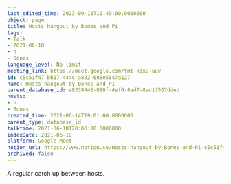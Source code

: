 ```yaml
---
last_edited_time: 2023-09-18T10:49:00.0000000
object: page
title: Hosts hangout by Bones and Pi
tags:
- Talk
- 2021-06-18
- π
- Bones
language_level: No limit
meeting_link: https://meet.google.com/fmt-ksxu-uuv
id: c5c51f47-bb17-444c-a802-688e5847a127
name: Hosts hangout by Bones and Pi
parent_database_id: e9339446-880f-4ef0-8ad7-8ad1f507dded
hosts:
- π
- Bones
created_time: 2021-06-14T19:01:00.0000000
parent_type: database_id
talktime: 2021-06-18T20:00:00.0000000
indexDate: 2021-06-18
platform: Google Meet
notion_url: https://www.notion.so/Hosts-hangout-by-Bones-and-Pi-c5c51f47bb17444ca802688e5847a127
archived: false
---
```


A regular catch up between hosts.


